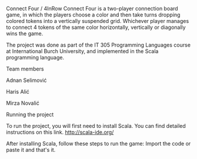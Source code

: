 
Connect Four / 4InRow
Connect Four is a two-player connection board game, in which the players choose a color and then take turns dropping colored tokens into a vertically suspended grid. Whichever player manages to connect 4 tokens of the same color horizontally, vertically or diagonally wins the game.

The project was done as part of the IT 305 Programming Languages course at International Burch University, and implemented in the Scala programming language.

Team members

Adnan Selimović

Haris Alić

Mirza Novalić


Running the project

To run the project, you will first need to install Scala. You can find detailed instructions on this link.
http://scala-ide.org/

After installing Scala, follow these steps to run the game:
Import the code or paste it and that's it.
